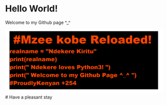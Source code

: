 # Hello World!
Welcome to my Github page ^_^

<img src="img/kobe.png" alt="Coded by Ndekere ^_^"/>
# Have a pleasant stay